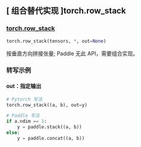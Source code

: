 ## [ 组合替代实现 ]torch.row_stack

### [torch.row_stack](https://pytorch.org/docs/master/generated/torch.row_stack.html#torch.row_stack)

```python
torch.row_stack(tensors, *, out=None)
```

按垂直方向拼接张量; Paddle 无此 API，需要组合实现。

### 转写示例
#### out：指定输出
```python
# Pytorch 写法
torch.row_stack((a, b), out=y)

# Paddle 写法
if a.ndim == 1:
    y = paddle.stack((a, b))
else:
    y = paddle.concat((a, b))
```
